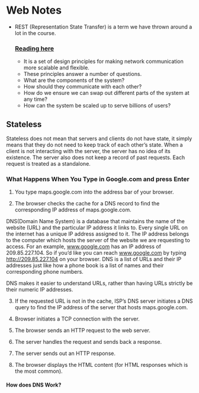 # Web Notes

* REST (Representation State Transfer) is a term we have thrown around a lot in the course.
  ### [Reading here](https://codewords.recurse.com/issues/five/what-restful-actually-means)

  * It is a set of design principles for making network communication more scalable and flexible.
  * These principles answer a number of questions.
  * What are the components of the system?
  * How should they communicate with each other?
  * How do we ensure we can swap out different parts of the system at any time?
  * How can the system be scaled up to serve billions of users?

## Stateless

Stateless does not mean that servers and clients do not have state, it simply means that they do not need to keep track of each other’s state. When a client is not interacting with the server, the server has no idea of its existence. The server also does not keep a record of past requests. Each request is treated as a standalone.

### What Happens When You Type in Google.com and press Enter

1. You type maps.google.com into the address bar of your browser.

2. The browser checks the cache for a DNS record to find the corresponding IP address of maps.google.com.

DNS(Domain Name System) is a database that maintains the name of the website (URL) and the particular IP address it links to. Every single URL on the internet has a unique IP address assigned to it. The IP address belongs to the computer which hosts the server of the website we are requesting to access. For an example, www.google.com has an IP address of 209.85.227.104. So if you’d like you can reach www.google.com by typing http://209.85.227.104 on your browser. DNS is a list of URLs and their IP addresses just like how a phone book is a list of names and their corresponding phone numbers.

DNS makes it easier to understand URLs, rather than having URLs strictly be their numeric IP addresses.

3. If the requested URL is not in the cache, ISP’s DNS server initiates a DNS query to find the IP address of the server that hosts maps.google.com.

4. Browser initiates a TCP connection with the server.

5. The browser sends an HTTP request to the web server.

6. The server handles the request and sends back a response.

7. The server sends out an HTTP response.

8. The browser displays the HTML content (for HTML responses which is the most common).

#### How does DNS Work?
